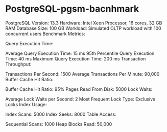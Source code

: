 # PostgreSQL-pgsm-bacnhmark

PostgreSQL Version: 13.3
Hardware: Intel Xeon Processor, 16 cores, 32 GB RAM
Database Size: 100 GB
Workload: Simulated OLTP workload with 100 concurrent users
Benchmark Metrics:

Query Execution Time:

Average Query Execution Time: 15 ms
95th Percentile Query Execution Time: 40 ms
Maximum Query Execution Time: 200 ms
Transaction Throughput:

Transactions Per Second: 1500
Average Transactions Per Minute: 90,000
Buffer Cache Hit Ratio:

Buffer Cache Hit Ratio: 95%
Pages Read From Disk: 5000
Lock Waits:

Average Lock Waits per Second: 2
Most Frequent Lock Type: Exclusive Locks
Index Usage:

Index Scans: 5000
Index Seeks: 8000
Table Access:

Sequential Scans: 1000
Heap Blocks Read: 50,000
